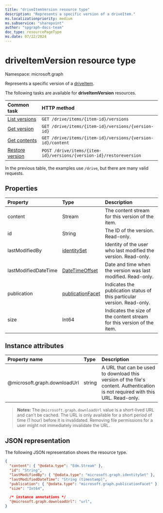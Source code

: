 ```yaml
---
title: "driveItemVersion resource type"
description: "Represents a specific version of a driveItem."
ms.localizationpriority: medium
ms.subservice: "sharepoint"
author: "spgraph-docs-team"
doc_type: resourcePageType
ms.date: 07/22/2024
---
```


# driveItemVersion resource type

Namespace: microsoft.graph

Represents a specific version of a [driveItem](driveitem.md).

The following tasks are available for **driveItemVersion** resources.

|            Common task             |         HTTP method         |
| :--------------------------------- | :-------------------------- |
| [List versions][version-list]      | `GET /drive/items/{item-id}/versions`  |
| [Get version][version-get]         | `GET /drive/items/{item-id}/versions/{version-id}`     |
| [Get contents][content-get]        | `GET /drive/items/{item-id}/versions/{version-id}/content` |
| [Restore version][version-restore] | `POST /drive/items/{item-id}/versions/{version-id}/restoreversion` |

[version-list]: ../api/driveitem-list-versions.md
[version-get]: ../api/driveitemversion-get.md
[content-get]: ../api/driveitemversion-get-contents.md
[version-restore]: ../api/driveitemversion-restore.md

In the previous table, the examples use `/drive`, but there are many valid requests.

## Properties

|      Property        |                         Type                         |                               Description                               |
| :------------------- | :--------------------------------------------------- | :---------------------------------------------------------------------- |
| content              | Stream                                               | The content stream for this version of the item.                        |
| id                   | String                                               | The ID of the version. Read-only.                                       |
| lastModifiedBy       | [identitySet](../resources/identityset.md)           | Identity of the user who last modified the version. Read-only.          |
| lastModifiedDateTime | [DateTimeOffset](../resources/timestamp.md)          | Date and time when the version was last modified. Read-only.            |
| publication          | [publicationFacet](../resources/publicationfacet.md) | Indicates the publication status of this particular version. Read-only. |
| size                 | Int64                                                | Indicates the size of the content stream for this version of the item.  |


## Instance attributes

| Property name                     | Type   | Description
|:----------------------------------|:-------|:--------------------------------
| @microsoft.graph.downloadUrl      | string | A URL that can be used to download this version of the file's content. Authentication is not required with this URL. Read-only.

>**Notes:**
>The `@microsoft.graph.downloadUrl` value is a short-lived URL and can't be cached. The URL is only available for a short period of time (1 hour) before it is invalidated.
Removing file permissions for a user might not immediately invalidate the URL.

## JSON representation

The following JSON representation shows the resource type.

<!--{
  "blockType": "resource",
  "baseType": "microsoft.graph.baseItemVersion",
  "@odata.type": "microsoft.graph.driveItemVersion",
  "@type.aka": "oneDrive.driveItemVersion"
}-->

```json
{
  "content": { "@odata.type": "Edm.Stream" },
  "id": "String",
  "lastModifiedBy": { "@odata.type": "microsoft.graph.identitySet" },
  "lastModifiedDateTime": "String (timestamp)",
  "publication": { "@odata.type": "microsoft.graph.publicationFacet" },
  "size": "Int64",

  /* instance annotations */
  "@microsoft.graph.downloadUrl": "url",
}
```


<!-- {
  "type": "#page.annotation",
  "description": "The version facet provides information about the properties of a file version.",
  "keywords": "version,versions,version-history,history",
  "section": "documentation",
  "tocPath": "Facets/Version"
} -->
